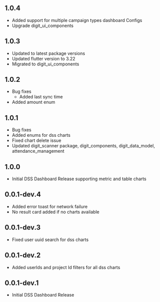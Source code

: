 ## 1.0.4

* Added support for multiple campaign types dashboard Configs
* Upgrade digit_ui_components

## 1.0.3

* Updated to latest package versions
* Updated flutter version to 3.22
* Migrated to digit_ui_components

## 1.0.2

* Bug fixes
    * Added last sync time
* Added amount enum

## 1.0.1

* Bug fixes
* Added enums for dss charts
* Fixed chart delete issue
* Updated digit_scanner package, digit_components, digit_data_model, attendance_management

## 1.0.0

* Initial DSS Dashboard Release supporting metric and table charts

## 0.0.1-dev.4

* Added error toast for network failure
* No result card added if no charts available

## 0.0.1-dev.3

* Fixed user uuid search for dss charts

## 0.0.1-dev.2

* Added userIds and project Id filters for all dss charts

## 0.0.1-dev.1

* Initial DSS Dashboard Release
